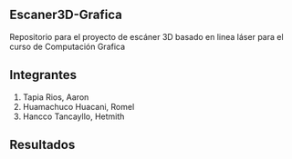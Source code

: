 ## Escaner3D-Grafica
Repositorio para el proyecto de escáner 3D basado en linea láser para el curso de Computación Grafica

## Integrantes

1. Tapia Rios, Aaron
2. Huamachuco Huacani, Romel
3. Hancco Tancayllo, Hetmith

## Resultados



